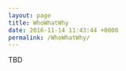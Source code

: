 ```yaml
---
layout: page
title: WhoWhatWhy
date: 2016-11-14 11:43:44 +0000
permalink: /WhoWhatWhy/
---
```


TBD
